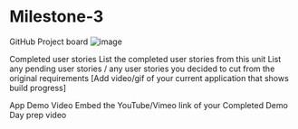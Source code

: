 # Milestone-3

GitHub Project board
![image](https://github.com/user-attachments/assets/e9cbc9fb-4b5d-44c0-a5b5-d3f0fa975c2f)


Completed user stories
List the completed user stories from this unit
List any pending user stories / any user stories you decided to cut from the original requirements
[Add video/gif of your current application that shows build progress] 

App Demo Video
Embed the YouTube/Vimeo link of your Completed Demo Day prep video
